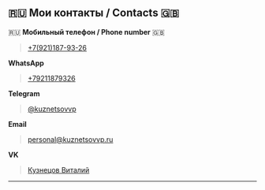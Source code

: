 ##  :ru: Мои контакты / Contacts :uk:
:ru: **Мобильный телефон / Phone number** :uk:
> [+7(921)187-93-26](tel:+79211879326)

**WhatsApp**
> [+79211879326](https://wa.me/79211879326)

**Telegram**
> [@kuznetsovvp](t.me/kuznetsovvp)

**Email**
> [personal@kuznetsovvp.ru](mailto:personal@kuznetsovvp.ru)

**VK**
> [Кузнецов Виталий](https://vk.com/vpkuznetsov)

****
